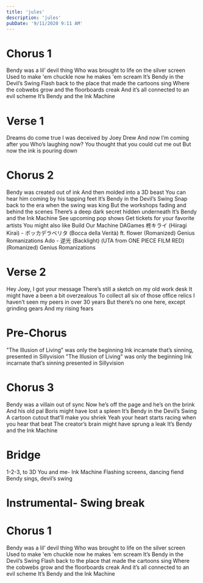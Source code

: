 ```yaml
---
title: 'jules'
description: 'jules'
pubDate: '9/11/2020 9:11 AM'
---
```

# Chorus 1
Bendy was a lil’ devil thing
Who was brought to life on the silver screen
Used to make 'em chuckle now he makes 'em scream
It’s Bendy in the Devil’s Swing
Flash back to the place that made the cartoons sing
Where the cobwebs grow and the floorboards creak
And it’s all connected to an evil scheme
It’s Bendy and the Ink Machine

# Verse 1
Dreams do come true
I was deceived by Joey Drew
And now I’m coming after you
Who’s laughing now?
You thought that you could cut me out
But now the ink is pouring down

# Chorus 2
Bendy was created out of ink
And then molded into a 3D beast
You can hear him coming by his tapping feet
It’s Bendy in the Devil’s Swing
Snap back to the era when the swing was king
But the workshops fading and behind the scenes
There’s a deep dark secret hidden underneath
It’s Bendy and the Ink Machine
See upcoming pop shows
Get tickets for your favorite artists
You might also like
Build Our Machine
DAGames
柊キライ (Hiiragi Kirai) - ボッカデラベリタ (Bocca della Verità) ft. flower (Romanized)
Genius Romanizations
Ado - 逆光 (Backlight) (UTA from ONE PIECE FILM RED) (Romanized)
Genius Romanizations
# Verse 2
Hey Joey, I got your message
There’s still a sketch on my old work desk
It might have a been a bit overzealous
To collect all six of those office relics
I haven’t seen my peers in over 30 years
But there’s no one here, except grinding gears
And my rising fears

# Pre-Chorus
"The Illusion of Living" was only the beginning
Ink incarnate that’s sinning, presented in Sillyvision
"The Illusion of Living" was only the beginning
Ink incarnate that’s sinning presented in Sillyvision

# Chorus 3
Bendy was a villain out of sync
Now he’s off the page and he’s on the brink
And his old pal Boris might have lost a spleen
It’s Bendy in the Devil’s Swing
A cartoon cutout that’ll make you shriek
Yeah your heart starts racing when you hear that beat
The creator’s brain might have sprung a leak
It’s Bendy and the Ink Machine

# Bridge
1-2-3, to 3D
You and me- Ink Machine
Flashing screens, dancing fiend
Bendy sings, devil’s swing
# Instrumental- Swing break

# Chorus 1
Bendy was a lil’ devil thing
Who was brought to life on the silver screen
Used to make 'em chuckle now he makes 'em scream
It’s Bendy in the Devil’s Swing
Flash back to the place that made the cartoons sing
Where the cobwebs grow and the floorboards creak
And it’s all connected to an evil scheme
It’s Bendy and the Ink Machine
